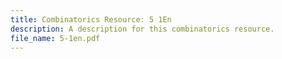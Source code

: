 ```yaml
---
title: Combinatorics Resource: 5 1En
description: A description for this combinatorics resource.
file_name: 5-1en.pdf
---
```

